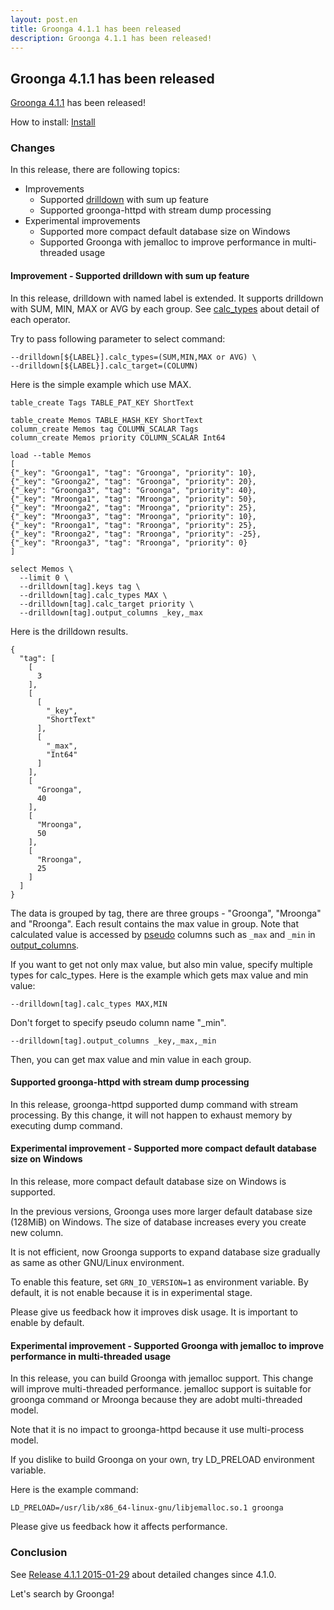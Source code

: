 ```yaml
---
layout: post.en
title: Groonga 4.1.1 has been released
description: Groonga 4.1.1 has been released!
---
```


## Groonga 4.1.1 has been released

[Groonga 4.1.1](/docs/news.html#release-4-1-1) has been released!

How to install: [Install](/docs/install.html)

### Changes

In this release, there are following topics:

  * Improvements
    * Supported [drilldown](/docs/reference/commands/select.html#select-drilldown) with sum up feature
    * Supported groonga-httpd with stream dump processing
 * Experimental improvements
    * Supported more compact default database size on Windows
    * Supported Groonga with jemalloc to improve performance in
      multi-threaded usage

#### Improvement - Supported drilldown with sum up feature

In this release, drilldown with named label is extended. It supports drilldown with SUM, MIN, MAX or AVG by each group.
See [calc_types](/docs/reference/commands/select.html#select-drilldown-calc-types) about detail of each operator.

Try to pass following parameter to select command:

    --drilldown[${LABEL}].calc_types=(SUM,MIN,MAX or AVG) \
    --drilldown[${LABEL}].calc_target=(COLUMN)

Here is the simple example which use MAX.

    table_create Tags TABLE_PAT_KEY ShortText

    table_create Memos TABLE_HASH_KEY ShortText
    column_create Memos tag COLUMN_SCALAR Tags
    column_create Memos priority COLUMN_SCALAR Int64

    load --table Memos
    [
    {"_key": "Groonga1", "tag": "Groonga", "priority": 10},
    {"_key": "Groonga2", "tag": "Groonga", "priority": 20},
    {"_key": "Groonga3", "tag": "Groonga", "priority": 40},
    {"_key": "Mroonga1", "tag": "Mroonga", "priority": 50},
    {"_key": "Mroonga2", "tag": "Mroonga", "priority": 25},
    {"_key": "Mroonga3", "tag": "Mroonga", "priority": 10},
    {"_key": "Rroonga1", "tag": "Rroonga", "priority": 25},
    {"_key": "Rroonga2", "tag": "Rroonga", "priority": -25},
    {"_key": "Rroonga3", "tag": "Rroonga", "priority": 0}
    ]

    select Memos \
      --limit 0 \
      --drilldown[tag].keys tag \
      --drilldown[tag].calc_types MAX \
      --drilldown[tag].calc_target priority \
      --drilldown[tag].output_columns _key,_max

Here is the drilldown results.

    {
      "tag": [
        [
          3
        ],
        [
          [
            "_key",
            "ShortText"
          ],
          [
            "_max",
            "Int64"
          ]
        ],
        [
          "Groonga",
          40
        ],
        [
          "Mroonga",
          50
        ],
        [
          "Rroonga",
          25
        ]
      ]
    }

The data is grouped by tag, there are three groups - "Groonga", "Mroonga" and "Rroonga". Each result contains the max value in group. Note that calculated value is accessed by [pseudo](/docs/reference/columns/pseudo.html) columns such as `_max` and `_min` in [output_columns](/docs/reference/commands/select.html#select-drilldown-label-output-columns).

If you want to get not only max value, but also min value, specify multiple types for calc_types.
Here is the example which gets max value and min value:

    --drilldown[tag].calc_types MAX,MIN

Don't forget to specify pseudo column name "_min".

    --drilldown[tag].output_columns _key,_max,_min

Then, you can get max value and min value in each group.

#### Supported groonga-httpd with stream dump processing

In this release, groonga-httpd supported dump command with stream processing.
By this change, it will not happen to exhaust memory by executing dump command.

#### Experimental improvement - Supported more compact default database size on Windows

In this release, more compact default database size on Windows is supported.

In the previous versions, Groonga uses more larger default database size (128MiB) on Windows. The size of database increases every you create new column.

It is not efficient, now Groonga supports to expand database size gradually as same as other GNU/Linux environment.

To enable this feature, set `GRN_IO_VERSION=1` as environment variable. By default, it is not enable because it is in experimental stage.

Please give us feedback how it improves disk usage. It is important to enable by default.

#### Experimental improvement - Supported Groonga with jemalloc to improve performance in multi-threaded usage

In this release, you can build Groonga with jemalloc support. This change will improve multi-threaded performance.
jemalloc support is suitable for groonga command or Mroonga because they are adobt multi-threaded model.

Note that it is no impact to groonga-httpd because it use multi-process model.

If you dislike to build Groonga on your own, try LD_PRELOAD environment variable.

Here is the example command:

    LD_PRELOAD=/usr/lib/x86_64-linux-gnu/libjemalloc.so.1 groonga

Please give us feedback how it affects performance.

### Conclusion

See [Release 4.1.1 2015-01-29](/docs/news.html#release-4-1-1) about detailed changes since 4.1.0.

Let's search by Groonga!
